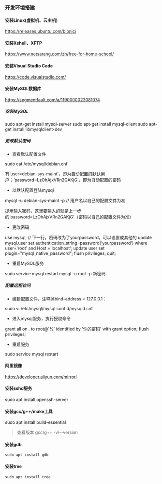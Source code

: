 ### 开发环境搭建

#### 安装Linux(虚拟机、云主机)

https://releases.ubuntu.com/bionici

#### 安装Xshell、XFTP

https://www.netsarang,com/zh/free-for-home-school/


#### 安装Visual Studio Code

https://code.visualstudio.com/

#### 安装MySQL数据库

https://segmentfault.com/a/1190000023081074

##### 安装MySQL

sudo apt-get install mysql-server 
sudo apt-get install mysql-client 
sudo apt-get install libmysqlclient-dev

##### 更改默认密码

- 查看默认配置文件

sudo cat /etc/mysql/debian.cnf

有‘user=debian-sys-maint’，即为自动配置的默认用户；‘password=LzOhAjxVRn2GAKjG’，即为自动配置的密码

- 以默认配置登陆mysql

mysql -u debian-sys-maint -p // 用户名以自己的配置文件为准

提示输入密码，这里要输入的就是上一步的‘password=LzOhAjxVRn2GAKjG’（密码以自己的配置文件为准）

- 更改密码

use mysql; 
// 下一行，密码改为了yourpassword，可以设置成其他的 
update mysql.user set authentication_string=password('yourpassword') where user='root' and Host ='localhost'; 
update user set plugin="mysql_native_password"; 
flush privileges; 
quit;

- 重启MySQL服务

sudo service mysql restart mysql -u root -p 新密码


##### 配置远程访问

- 编辑配置文件，注释掉bind-address = 127.0.0.1：

sudo vi /etc/mysql/mysql.conf.d/mysqld.cnf

- 进入mysql服务，执行授权命令

grant all on *.* to root@'%' identified by '你的密码' with grant option; flush privileges;


- 重启服务

sudo service mysql restart



#### 阿里镜像

https://developer.aliyun.com/mirrorl


#### 安装sshd服务

sudo apt install openssh-server

#### 安装gcc/g++/make工具

sudo apt install build-essential

> 查看版本 gcc/g++ -v/--version


#### 安装gdb

    sudo apt install gdb

#### 安装tree

    sudo apt install tree